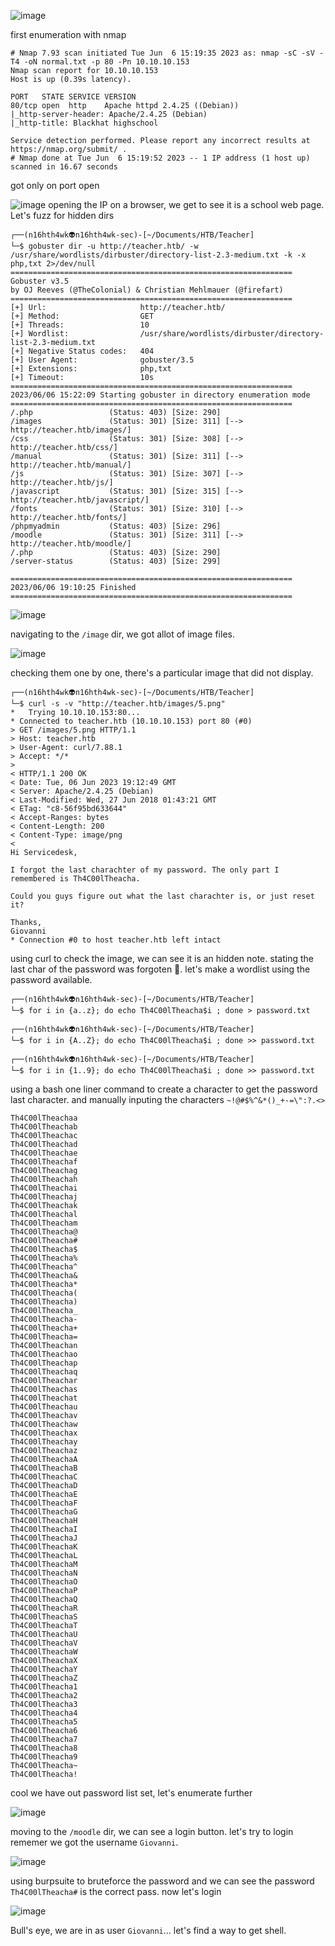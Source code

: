 ![image](https://github.com/n16hth4wk07/n16hth4wk07.github.io/assets/87468669/67761934-e9e5-4486-b66a-552d42cc11b7)

first enumeration with nmap 

```
# Nmap 7.93 scan initiated Tue Jun  6 15:19:35 2023 as: nmap -sC -sV -T4 -oN normal.txt -p 80 -Pn 10.10.10.153
Nmap scan report for 10.10.10.153
Host is up (0.39s latency).

PORT   STATE SERVICE VERSION
80/tcp open  http    Apache httpd 2.4.25 ((Debian))
|_http-server-header: Apache/2.4.25 (Debian)
|_http-title: Blackhat highschool

Service detection performed. Please report any incorrect results at https://nmap.org/submit/ .
# Nmap done at Tue Jun  6 15:19:52 2023 -- 1 IP address (1 host up) scanned in 16.67 seconds
```
got only on port open

![image](https://github.com/n16hth4wk07/n16hth4wk07.github.io/assets/87468669/1a5a1380-7d8a-47af-8e40-97233f318061)
opening the IP on a browser, we get to see it is a school web page. Let's fuzz for hidden dirs

```
┌──(n16hth4wk👽n16hth4wk-sec)-[~/Documents/HTB/Teacher]
└─$ gobuster dir -u http://teacher.htb/ -w /usr/share/wordlists/dirbuster/directory-list-2.3-medium.txt -k -x php,txt 2>/dev/null
===============================================================
Gobuster v3.5
by OJ Reeves (@TheColonial) & Christian Mehlmauer (@firefart)
===============================================================
[+] Url:                     http://teacher.htb/
[+] Method:                  GET
[+] Threads:                 10
[+] Wordlist:                /usr/share/wordlists/dirbuster/directory-list-2.3-medium.txt
[+] Negative Status codes:   404
[+] User Agent:              gobuster/3.5
[+] Extensions:              php,txt
[+] Timeout:                 10s
===============================================================
2023/06/06 15:22:09 Starting gobuster in directory enumeration mode
===============================================================
/.php                 (Status: 403) [Size: 290]
/images               (Status: 301) [Size: 311] [--> http://teacher.htb/images/]
/css                  (Status: 301) [Size: 308] [--> http://teacher.htb/css/]
/manual               (Status: 301) [Size: 311] [--> http://teacher.htb/manual/]
/js                   (Status: 301) [Size: 307] [--> http://teacher.htb/js/]
/javascript           (Status: 301) [Size: 315] [--> http://teacher.htb/javascript/]
/fonts                (Status: 301) [Size: 310] [--> http://teacher.htb/fonts/]
/phpmyadmin           (Status: 403) [Size: 296]
/moodle               (Status: 301) [Size: 311] [--> http://teacher.htb/moodle/]
/.php                 (Status: 403) [Size: 290]
/server-status        (Status: 403) [Size: 299]

===============================================================
2023/06/06 19:10:25 Finished
===============================================================
```

![image](https://github.com/n16hth4wk07/n16hth4wk07.github.io/assets/87468669/7e6f1287-2e4d-489f-b99d-dc135e60505c)

navigating to the `/image` dir, we got allot of image files.

![image](https://github.com/n16hth4wk07/n16hth4wk07.github.io/assets/87468669/5209c09a-200c-4465-bf0a-02863896cadf)

checking them one by one, there's a particular image that did not display.

```
┌──(n16hth4wk👽n16hth4wk-sec)-[~/Documents/HTB/Teacher]
└─$ curl -s -v "http://teacher.htb/images/5.png"
*   Trying 10.10.10.153:80...
* Connected to teacher.htb (10.10.10.153) port 80 (#0)
> GET /images/5.png HTTP/1.1
> Host: teacher.htb
> User-Agent: curl/7.88.1
> Accept: */*
> 
< HTTP/1.1 200 OK
< Date: Tue, 06 Jun 2023 19:12:49 GMT
< Server: Apache/2.4.25 (Debian)
< Last-Modified: Wed, 27 Jun 2018 01:43:21 GMT
< ETag: "c8-56f95bd633644"
< Accept-Ranges: bytes
< Content-Length: 200
< Content-Type: image/png
< 
Hi Servicedesk,

I forgot the last charachter of my password. The only part I remembered is Th4C00lTheacha.

Could you guys figure out what the last charachter is, or just reset it?

Thanks,
Giovanni
* Connection #0 to host teacher.htb left intact
```
using curl to check the image, we can see it is an hidden note. stating the last char of the password was forgoten 🥲. let's make a wordlist using the password available.

```
┌──(n16hth4wk👽n16hth4wk-sec)-[~/Documents/HTB/Teacher]
└─$ for i in {a..z}; do echo Th4C00lTheacha$i ; done > password.txt
                                                                                                                                                                       
┌──(n16hth4wk👽n16hth4wk-sec)-[~/Documents/HTB/Teacher]
└─$ for i in {A..Z}; do echo Th4C00lTheacha$i ; done >> password.txt
                                                                                                                                                                       
┌──(n16hth4wk👽n16hth4wk-sec)-[~/Documents/HTB/Teacher]
└─$ for i in {1..9}; do echo Th4C00lTheacha$i ; done >> password.txt
```
using a bash one liner command to  create a character to get the password last character. and manually inputing the characters `~!@#$%^&*()_+-=\":?.<>` 

```
Th4C00lTheachaa
Th4C00lTheachab
Th4C00lTheachac
Th4C00lTheachad
Th4C00lTheachae
Th4C00lTheachaf
Th4C00lTheachag
Th4C00lTheachah
Th4C00lTheachai
Th4C00lTheachaj
Th4C00lTheachak
Th4C00lTheachal
Th4C00lTheacham
Th4C00lTheacha@
Th4C00lTheacha#
Th4C00lTheacha$
Th4C00lTheacha%
Th4C00lTheacha^
Th4C00lTheacha&
Th4C00lTheacha*
Th4C00lTheacha(
Th4C00lTheacha)
Th4C00lTheacha_
Th4C00lTheacha-
Th4C00lTheacha+
Th4C00lTheacha=
Th4C00lTheachan
Th4C00lTheachao
Th4C00lTheachap
Th4C00lTheachaq
Th4C00lTheachar
Th4C00lTheachas
Th4C00lTheachat
Th4C00lTheachau
Th4C00lTheachav
Th4C00lTheachaw
Th4C00lTheachax
Th4C00lTheachay
Th4C00lTheachaz
Th4C00lTheachaA
Th4C00lTheachaB
Th4C00lTheachaC
Th4C00lTheachaD
Th4C00lTheachaE
Th4C00lTheachaF
Th4C00lTheachaG
Th4C00lTheachaH
Th4C00lTheachaI
Th4C00lTheachaJ
Th4C00lTheachaK
Th4C00lTheachaL
Th4C00lTheachaM
Th4C00lTheachaN
Th4C00lTheachaO
Th4C00lTheachaP
Th4C00lTheachaQ
Th4C00lTheachaR
Th4C00lTheachaS
Th4C00lTheachaT
Th4C00lTheachaU
Th4C00lTheachaV
Th4C00lTheachaW
Th4C00lTheachaX
Th4C00lTheachaY
Th4C00lTheachaZ
Th4C00lTheacha1
Th4C00lTheacha2
Th4C00lTheacha3
Th4C00lTheacha4
Th4C00lTheacha5
Th4C00lTheacha6
Th4C00lTheacha7
Th4C00lTheacha8
Th4C00lTheacha9
Th4C00lTheacha~
Th4C00lTheacha!
```
cool we have out password list set, let's enumerate further 

![image](https://github.com/n16hth4wk07/n16hth4wk07.github.io/assets/87468669/f88d92ba-594e-4bc1-ab21-58a922fb62df)

moving to the `/moodle` dir, we can see a login button. let's try to login rememer we got the username `Giovanni`. 

![image](https://github.com/n16hth4wk07/n16hth4wk07.github.io/assets/87468669/00107a83-a4b7-4e33-a7a2-4923adae063b)

using burpsuite to bruteforce the password and we can see the password `Th4C00lTheacha#` is the correct pass. now let's login 

![image](https://github.com/n16hth4wk07/n16hth4wk07.github.io/assets/87468669/369b56b4-5902-4f1c-bf85-c16ebba75d27)

Bull's eye, we are in as user `Giovanni`... let's find a way to get shell.


